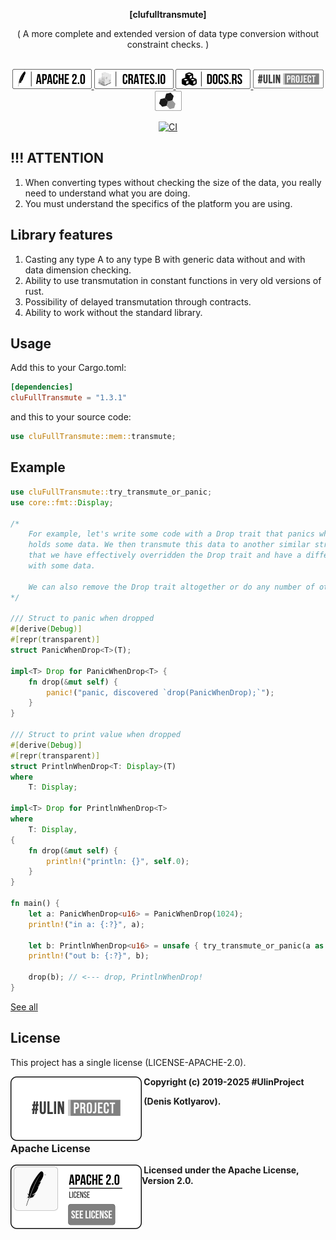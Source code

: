 <div id="header" align="center">

  <b>[clufulltransmute]</b>
  
  ( A more complete and extended version of data type conversion without constraint checks. )
  </br></br>

<div id="badges">
  <a href="./LICENSE">
    <img src="https://github.com/UlinProject/img/blob/main/short_32/apache2.png?raw=true" alt="apache2"/>
  </a>
  <a href="https://crates.io/crates/cluFullTransmute">
    <img src="https://github.com/UlinProject/img/blob/main/short_32/cratesio.png?raw=true" alt="cratesio"/>
  </a>
  <a href="https://docs.rs/cluFullTransmute">
    <img src="https://github.com/UlinProject/img/blob/main/short_32/docrs.png?raw=true" alt="docrs"/>
  </a>
  <a href="https://github.com/denisandroid">
    <img src="https://github.com/UlinProject/img/blob/main/short_32/uproject.png?raw=true" alt="uproject"/>
  </a>
  <a href="https://github.com/clucompany">
    <img src="https://github.com/UlinProject/img/blob/main/short_32/clulab.png?raw=true" alt="clulab"/>
  </a>
	
  [![CI](https://github.com/clucompany/cluFullTransmute/actions/workflows/CI.yml/badge.svg?event=push)](https://github.com/clucompany/cluFullTransmute/actions/workflows/CI.yml) 


</div>
</div>

## !!! ATTENTION

1. When converting types without checking the size of the data, you really need to understand what you are doing.
2. You must understand the specifics of the platform you are using.

## Library features

1. Casting any type A to any type B with generic data without and with data dimension checking.
2. Ability to use transmutation in constant functions in very old versions of rust.
3. Possibility of delayed transmutation through contracts.
4. Ability to work without the standard library.

## Usage

Add this to your Cargo.toml:

```toml
[dependencies]
cluFullTransmute = "1.3.1"
```

and this to your source code:
```rust
use cluFullTransmute::mem::transmute;
```

## Example

```rust
use cluFullTransmute::try_transmute_or_panic;
use core::fmt::Display;

/*
	For example, let's write some code with a Drop trait that panics when dropped and
	holds some data. We then transmute this data to another similar struct and check
	that we have effectively overridden the Drop trait and have a different struct
	with some data.

	We can also remove the Drop trait altogether or do any number of other things.
*/

/// Struct to panic when dropped
#[derive(Debug)]
#[repr(transparent)]
struct PanicWhenDrop<T>(T);

impl<T> Drop for PanicWhenDrop<T> {
	fn drop(&mut self) {
		panic!("panic, discovered `drop(PanicWhenDrop);`");
	}
}

/// Struct to print value when dropped
#[derive(Debug)]
#[repr(transparent)]
struct PrintlnWhenDrop<T: Display>(T)
where
	T: Display;

impl<T> Drop for PrintlnWhenDrop<T>
where
	T: Display,
{
	fn drop(&mut self) {
		println!("println: {}", self.0);
	}
}

fn main() {
	let a: PanicWhenDrop<u16> = PanicWhenDrop(1024);
	println!("in a: {:?}", a);

	let b: PrintlnWhenDrop<u16> = unsafe { try_transmute_or_panic(a as PanicWhenDrop<u16>) };
	println!("out b: {:?}", b);

	drop(b); // <--- drop, PrintlnWhenDrop!
}
```

<a href="./examples">
  See all
</a>

## License

This project has a single license (LICENSE-APACHE-2.0).

<div align="left">
  <a href="https://github.com/denisandroid">
    <img align="left" src="https://github.com/UlinProject/img/blob/main/block_220_100/uproject.png?raw=true" alt="uproject"/>
  </a>
  <b>&nbsp;Copyright (c) 2019-2025 #UlinProject</b>
	
  <b>&nbsp;(Denis Kotlyarov).</b>
  </br></br></br>
</div>

### Apache License

<div align="left">
  <a href="./LICENSE">
    <img align="left" src="https://github.com/UlinProject/img/blob/main/block_220_100/apache2.png?raw=true" alt="apache2"/>
    
  </a>
  <b>&nbsp;Licensed under the Apache License, Version 2.0.</b>
  </br></br></br></br>
</div>
